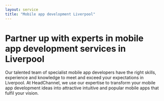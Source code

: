 ```yaml
---
layout: service
title: "Mobile app development Liverpool"
---
```

# Partner up with experts in mobile app development services in Liverpool
Our talented team of specialist mobile app developers have the right skills, experience and knowledge to meet and exceed your expectations in Liverpool. At HeadChannel, we use our expertise to transform your mobile app development ideas into attractive intuitive and popular mobile apps that fulfil your vision.